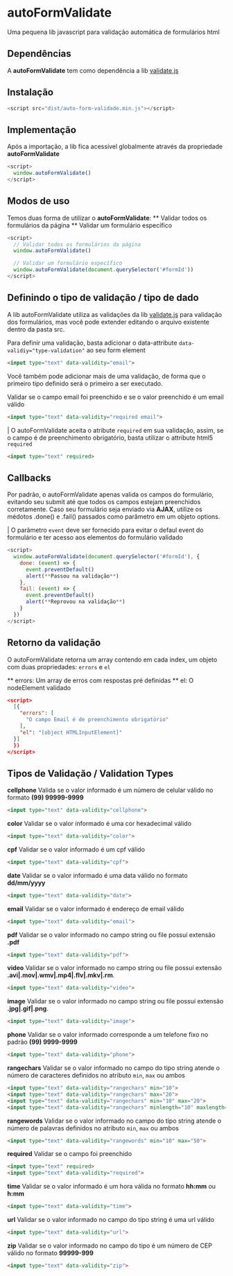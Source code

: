 # autoFormValidate
Uma pequena lib javascript para validação automática de formulários html

## Dependências
A **autoFormValidate** tem como dependência a lib [validate.js](https://github.com/diogolimafranco/validate.js)

## Instalação
```js
<script src="dist/auto-form-validade.min.js"></script>
```

## Implementação
Após a importação, a lib fica acessível globalmente através da propriedade **autoFormValidate**

```js
<script>
  window.autoFormValidate()
</script>
```
## Modos de uso
Temos duas forma de utilizar o **autoFormValidate**:
** Validar todos os formulários da página
** Validar um formulário específico

```js
<script>
  // Validar todos os formulários da página
  window.autoFormValidate()

  // Validar um formulário específico
  window.autoFormValidate(document.querySelector('#formId'))
</script>
```

## Definindo o tipo de validação / tipo de dado
A lib autoFormValidate utiliza as validações da lib [validate.js](https://github.com/diogolimafranco/validate.js) para validação dos formulários, mas você pode extender editando o arquivo existente dentro da pasta src.

Para definir uma validação, basta adicionar o data-attribute `data-validiy="type-validation"` ao seu form element
```html
<input type="text" data-validity="email">
```

Você também pode adicionar mais de uma validação, de forma que o primeiro tipo definido será o primeiro a ser executado.

Validar se o campo email foi preenchido e se o valor preenchido é um email válido
```html
<input type="text" data-validity="required email">
```
| O autoFormValidate aceita o atribute `required` em sua validação, assim, se o campo é de preenchimento obrigatório, basta utilizar o attribute html5 `required`
```html
<input type="text" required>
```

## Callbacks
Por padrão, o autoFormValidate apenas valida os campos do formulário, evitando seu submit até que todos os campos estejam preenchidos corretamente. Caso seu formulário seja enviado via **AJAX**, utilize os médotos .done() e .fail() passados como parâmetro em um objeto options.

| O parâmetro `event` deve ser fornecido para evitar o defaul event do formulário e ter acesso aos elementos do formulário validado

```js
<script>
  window.autoFormValidate(document.querySelector('#formId'), {
    done: (event) => {
      event.preventDefault()
      alert(**Passou na validação**) 
    },
    fail: (event) => {
      event.preventDefault()
      alert(**Reprovou na validação**)
    }
  })
</script>
```
## Retorno da validação
O autoFormValidate retorna um array contendo em cada index, um objeto com duas propriedades: `errors` e `el`

** errors:  Um array de erros com respostas pré definidas
** el: O nodeElement validado

```json
<script>
  [{
    "errors": [
      "O campo Email é de preenchimento obrigatório"
    ],
    "el": "[object HTMLInputElement]"
  }]
  })
</script>
```

## Tipos de Validação / Validation Types
**cellphone** Valida se o valor informado é um número de celular válido no formato **(99) 99999-9999**
```html
<input type="text" data-validity="cellphone">
```

**color** Validar se o valor informado é uma cor hexadecimal válido
```html
<input type="text" data-validity="color">
```

**cpf** Validar se o valor informado é um cpf válido
```html
<input type="text" data-validity="cpf">
```

**date** Validar se o valor informado é uma data válido no formato **dd/mm/yyyy**
```html
<input type="text" data-validity="date">
```

**email** Validar se o valor informado é endereço de email válido
```html
<input type="text" data-validity="email">
```

**pdf** Validar se o valor informado no campo string ou file possuí extensão **.pdf**
```html
<input type="text" data-validity="pdf">
```

**video** Validar se o valor informado no campo string ou file possuí extensão **.avi|.mov|.wmv|.mp4|.flv|.mkv|.rm**.
```html
<input type="text" data-validity="video">
```

**image** Validar se o valor informado no campo string ou file possuí extensão **.jpg|.gif|.png**.
```html
<input type="text" data-validity="image">
```

**phone** Validar se o valor informado corresponde a um telefone fixo no padrão **(99) 9999-9999**
```html
<input type="text" data-validity="phone">
```

**rangechars** Validar se o valor informado no campo do tipo string atende o número de caracteres definidos no atributo `min`, `max` ou ambos
```html
<input type="text" data-validity="rangechars" min="10">
<input type="text" data-validity="rangechars" max="20">
<input type="text" data-validity="rangechars" min="10" max="20">
<input type="text" data-validity="rangechars" minlength="10" maxlength="20">
```

**rangewords** Validar se o valor informado no campo do tipo string atende o número de palavras definidos no atributo `min`, `max` ou ambos
```html
<input type="text" data-validity="rangewords" min="10" max="50">
```

**required** Validar se o campo foi preenchido
```html
<input type="text" required>
<input type="text" data-validity="required">
```

**time** Validar se o valor informado é um hora válida no formato **hh:mm** ou **h:mm**
```html
<input type="text" data-validity="time">
```

**url** Validar se o valor informado no campo do tipo string é uma url válido
```html
<input type="text" data-validity="url">
```

**zip** Validar se o valor informado no campo do tipo é um número de CEP válido no formato **99999-999**
```html
<input type="text" data-validity="zip">
```